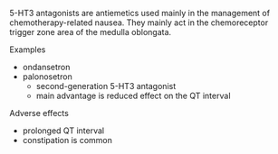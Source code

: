 5\-HT3 antagonists are antiemetics used mainly in the management of chemotherapy\-related nausea. They mainly act in the chemoreceptor trigger zone area of the medulla oblongata.  
  
Examples  
* ondansetron
* palonosetron
	+ second\-generation 5\-HT3 antagonist
	+ main advantage is reduced effect on the QT interval

  
Adverse effects  
* prolonged QT interval
* constipation is common

